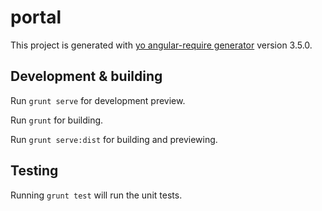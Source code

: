 # portal

This project is generated with [yo angular-require generator](https://github.com/hipeace86/generator-angular-require)
version 3.5.0.

## Development & building

Run `grunt serve` for development preview.

Run `grunt` for building.

Run `grunt serve:dist` for building and previewing.

## Testing

Running `grunt test` will run the unit tests.
